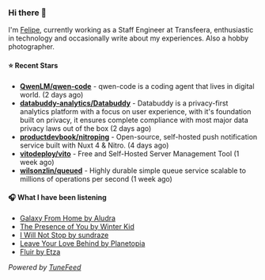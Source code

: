 ### Hi there 👋

I'm [Felipe](https://felipevm.com), currently working as a Staff Engineer at Transfeera, enthusiastic in technology and occasionally write about my experiences. Also a hobby photographer.

#### ⭐ Recent Stars
- **[QwenLM/qwen-code](https://github.com/QwenLM/qwen-code)** - qwen-code is a coding agent that lives in digital world. (2 days ago)
- **[databuddy-analytics/Databuddy](https://github.com/databuddy-analytics/Databuddy)** - Databuddy is a privacy-first analytics platform with a focus on user experience, with it&#39;s foundation built on privacy, it ensures complete compliance with most major data privacy laws out of the box (2 days ago)
- **[productdevbook/nitroping](https://github.com/productdevbook/nitroping)** - Open-source, self-hosted push notification service built with Nuxt 4 &amp; Nitro. (4 days ago)
- **[vitodeploy/vito](https://github.com/vitodeploy/vito)** - Free and Self-Hosted  Server Management Tool (1 week ago)
- **[wilsonzlin/queued](https://github.com/wilsonzlin/queued)** - Highly durable simple queue service scalable to millions of operations per second (1 week ago)

#### 🎧 What I have been listening
- [Galaxy From Home by Aludra](https://open.spotify.com/track/1BTsjlr9xjyhsW8venOXrc)
- [The Presence of You by Winter Kid](https://open.spotify.com/track/0whpNVhQ5QHJQINoKPPS6X)
- [I Will Not Stop by sundraze](https://open.spotify.com/track/1Rjm153BGhX8qcF9u34V9P)
- [Leave Your Love Behind by Planetopia](https://open.spotify.com/track/22siksMAbuz3lypsLUXQNM)
- [Fluir by Etza](https://open.spotify.com/track/1XWWf8pNoq0V6KTmbOKxKJ)

_Powered by [TuneFeed](https://tunefeed.app?ref=github.com)_

